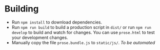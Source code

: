 # Building

* Run `npm install` to download dependencies.
* Run `npm run build` to build a production script in `dist/` or run
`npm run develop` to build and watch for changes. You can use `prose.html`
to test your development changes.
* Manually copy the file `prose.bundle.js` to `static/js/`. _To be automated_
